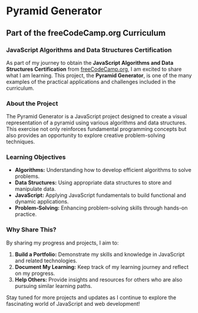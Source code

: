 # Pyramid Generator

## Part of the freeCodeCamp.org Curriculum

### JavaScript Algorithms and Data Structures Certification

As part of my journey to obtain the **JavaScript Algorithms and Data Structures Certification** from [freeCodeCamp.org](https://www.freecodecamp.org/), I am excited to share what I am learning. This project, the **Pyramid Generator**, is one of the many examples of the practical applications and challenges included in the curriculum.

### About the Project

The Pyramid Generator is a JavaScript project designed to create a visual representation of a pyramid using various algorithms and data structures. This exercise not only reinforces fundamental programming concepts but also provides an opportunity to explore creative problem-solving techniques.

### Learning Objectives

- **Algorithms:** Understanding how to develop efficient algorithms to solve problems.
- **Data Structures:** Using appropriate data structures to store and manipulate data.
- **JavaScript:** Applying JavaScript fundamentals to build functional and dynamic applications.
- **Problem-Solving:** Enhancing problem-solving skills through hands-on practice.

### Why Share This?

By sharing my progress and projects, I aim to:

1. **Build a Portfolio:** Demonstrate my skills and knowledge in JavaScript and related technologies.
2. **Document My Learning:** Keep track of my learning journey and reflect on my progress.
3. **Help Others:** Provide insights and resources for others who are also pursuing similar learning paths.

Stay tuned for more projects and updates as I continue to explore the fascinating world of JavaScript and web development!
